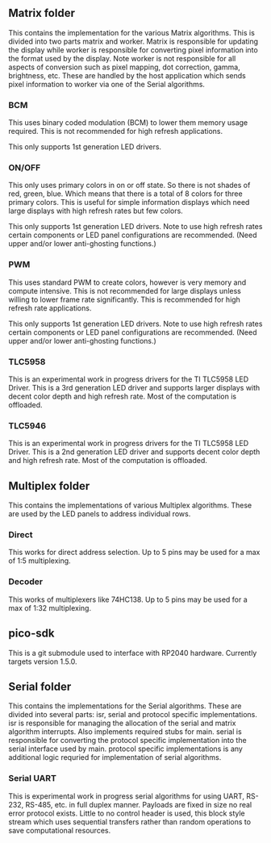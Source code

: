 ## Matrix folder
This contains the implementation for the various Matrix algorithms. This is divided into two parts matrix and worker. Matrix is responsible for updating the display while worker is responsible for converting pixel information into the format used by the display. Note worker is not responsible for all aspects of conversion such as pixel mapping, dot correction, gamma, brightness, etc. These are handled by the host application which sends pixel information to worker via one of the Serial algorithms.

### BCM
This uses binary coded modulation (BCM) to lower them memory usage required. This is not recommended for high refresh applications.

This only supports 1st generation LED drivers.

### ON/OFF
This only uses primary colors in on or off state. So there is not shades of red, green, blue. Which means that there is a total of 8 colors for three primary colors. This is useful for simple information displays which need large displays with high refresh rates but few colors.

This only supports 1st generation LED drivers. Note to use high refresh rates certain components or LED panel configurations are recommended. (Need upper and/or lower anti-ghosting functions.)

### PWM
This uses standard PWM to create colors, however is very memory and compute intensive. This is not recommended for large displays unless willing to lower frame rate significantly. This is recommended for high refresh rate applications. 

This only supports 1st generation LED drivers. Note to use high refresh rates certain components or LED panel configurations are recommended. (Need upper and/or lower anti-ghosting functions.)

### TLC5958
This is an experimental work in progress drivers for the TI TLC5958 LED Driver. This is a 3rd generation LED driver and supports larger displays with decent color depth and high refresh rate. Most of the computation is offloaded.

### TLC5946
This is an experimental work in progress drivers for the TI TLC5958 LED Driver. This is a 2nd generation LED driver and supports decent color depth and high refresh rate. Most of the computation is offloaded.

## Multiplex folder
This contains the implementations of various Multiplex algorithms. These are used by the LED panels to address individual rows.

### Direct
This works for direct address selection. Up to 5 pins may be used for a max of 1:5 multiplexing.

### Decoder
This works of multiplexers like 74HC138. Up to 5 pins may be used for a max of 1:32 multiplexing.

## pico-sdk
This is a git submodule used to interface with RP2040 hardware. Currently targets version 1.5.0.

## Serial folder
This contains the implementations for the Serial algorithms. These are divided into several parts: isr, serial and protocol specific implementations. isr is responsible for managing the allocation of the serial and matrix algorithm interrupts. Also implements required stubs for main. serial is responsible for converting the protocol specific implementation into the serial interface used by main. protocol specific implementations is any additional logic requried for implementation of serial algorithms.

### Serial UART
This is experimental work in progress serial algorithms for using UART, RS-232, RS-485, etc. in full duplex manner. Payloads are fixed in size no real error protocol exists. Little to no control header is used, this block style stream which uses sequential transfers rather than random operations to save computational resources.